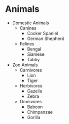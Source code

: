 # Animals

- Domestic Animals
  - Canines
    - Cocker Spaniel
    - German Shepherd
  - Felines
    - Bengal
    - Siamese
    - Tabby
- Zoo Animals
  - Carnivores
    - Lion
    - Tiger
  - Herbivores
    - Gazelle
    - Zebra
  - Omnivores
    - Baboon
    - Chimpanzee
    - Gorilla
